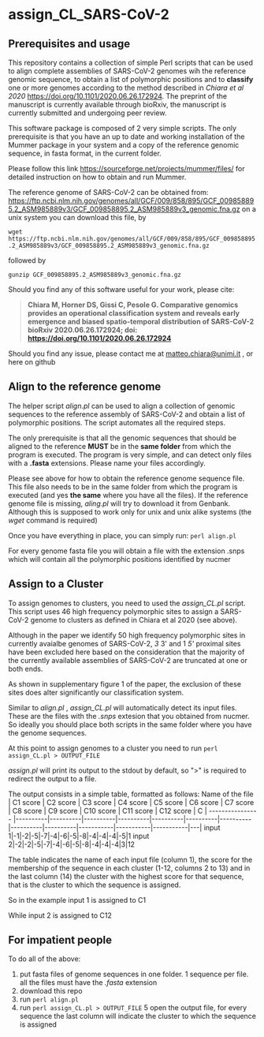# assign_CL_SARS-CoV-2

## Prerequisites and usage

This repository contains a collection of simple Perl scripts that can be used to align complete assemblies of SARS-CoV-2 genomes wih the reference genomic sequence, to obtain a list of polymorphic positions and to **classify** one or more genomes according to the method described in *Chiara et al 2020* https://doi.org/10.1101/2020.06.26.172924. 
The preprint of the manuscript is currently available through bioRxiv, the manuscript is currently submitted and undergoing peer review.

This software package is composed of 2 very simple scripts. The only prerequisite is that you have an up to date and working installation of the Mummer package in your system and a copy of the reference genomic sequence, in fasta format, in the current folder.

Please follow this link https://sourceforge.net/projects/mummer/files/ for detailed instruction on how to obtain and run Mummer.

The reference genome of SARS-CoV-2 can be obtained from:
https://ftp.ncbi.nlm.nih.gov/genomes/all/GCF/009/858/895/GCF_009858895.2_ASM985889v3/GCF_009858895.2_ASM985889v3_genomic.fna.gz
on a unix system you can download this file, by

`wget https://ftp.ncbi.nlm.nih.gov/genomes/all/GCF/009/858/895/GCF_009858895.2_ASM985889v3/GCF_009858895.2_ASM985889v3_genomic.fna.gz`

followed by

`gunzip GCF_009858895.2_ASM985889v3_genomic.fna.gz`

Should you find any of this software useful for your work, please cite:
>**Chiara M, Horner DS, Gissi C, Pesole G. Comparative genomics provides an operational classification system and reveals early emergence and biased spatio-temporal distribution of SARS-CoV-2 bioRxiv 2020.06.26.172924; doi: https://doi.org/10.1101/2020.06.26.172924**

Should you find any issue, please contact me at matteo.chiara@unimi.it , or here on github

## Align to the reference genome

The helper script *align.pl* can be used to align a collection of genomic sequences to the reference assembly of SARS-CoV-2 and obtain a list of polymorphic positions. The script automates all the required steps. 

The only prerequisite is that all the genomic sequences that should be aligned to the reference **MUST** be in the **same folder** from which the program is executed. The program is very simple, and can detect only files with a **.fasta** extensions. Please name your files accordingly. 

Please see above for how to obtain the reference genome sequence file. This file also needs to be in the same folder from which the program is executed (and yes **the same** where you have all the files). If the reference genome file is missing, *aling.pl* will try to download it from Genbank. Although this is supposed to work only for unix and unix alike systems (the *wget* command is required)

Once you have everything in place, you can simply run:
`perl align.pl`

For every genome fasta file you will obtain a file with the extension .snps which will contain all the polymorphic positions identified by nucmer

## Assign to a Cluster

To assign genomes to clusters, you need to used the *assign_CL.pl* script. This script uses 46 high frequency polymorphic sites to assign a SARS-CoV-2 genome to clusters as defined in Chiara et al 2020 (see above). 

Although in the paper we identify 50 high frequency polymorphic sites in currently avaialbe genomes of SARS-CoV-2,  *3* 3' and 1 *5'* proximal sites have been excluded here based on the consideration that the majority of the currently available assemblies of SARS-CoV-2 are truncated at one or both ends. 

As shown in supplementary figure 1 of the paper, the exclusion of these sites does alter significantly our classification system.

Similar to *align.pl* , *assign_CL.pl* will automatically detect its input files. These are the files with the *.snps* extesion that you obtained from nucmer. So ideally you should place both scripts in the same folder where you have the genome sequences.

At this point to assign genomes to a cluster you need to run
`perl assign_CL.pl > OUTPUT_FILE`

*assign.pl* will print its output to the stdout by default, so  ">" is required to redirect the output to a file.

The output consists in a simple table, formatted as follows:
Name of the file | C1 score | C2 score | C3 score | C4 score | C5 score | C6 score | C7 score | C8 score | C9 score | C10 score | C11 score | C12 score | C |
---------------- |----------|----------|----------|----------|----------|----------|----------|----------|----------|-----------|-----------|-----------|---|
input 1|-1|-2|-5|-7|-4|-6|-5|-8|-4|-4|-4|-5|1
input 2|-2|-2|-5|-7|-4|-6|-5|-8|-4|-4|-4|3|12

The table indicates the name of each input file (column 1), the score for the membership of the sequence in each cluster (1-12, columns 2 to 13) and in the last column (14) the cluster with the highest score for that sequence, that is the cluster to which the sequence is assigned.

So in the example input 1 is assigned to C1

While input 2 is assigned to C12

## For impatient people

To do all of the above: 
1. put fasta files of genome sequences in one folder. 1 sequence per file. all the files must have the *.fasta* extension
2. download this repo
3. run `perl align.pl`
4. run `perl assign_CL.pl > OUTPUT_FILE`
5 open the output file, for every sequence the last column will indicate the cluster to which the sequence is assigned





